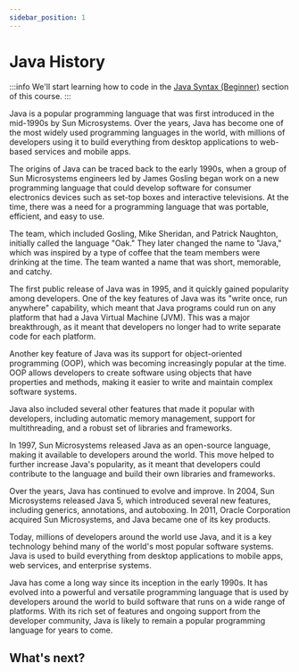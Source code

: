 ```yaml
---
sidebar_position: 1
---
```


# Java History

:::info
We'll start learning how to code in the [Java Syntax (Beginner)](../fundamentals/introduction) section of this course.
:::

Java is a popular programming language that was first introduced in the mid-1990s by Sun Microsystems. Over the years, Java has become one of the most widely used programming languages in the world, with millions of developers using it to build everything from desktop applications to web-based services and mobile apps.

The origins of Java can be traced back to the early 1990s, when a group of Sun Microsystems engineers led by James Gosling began work on a new programming language that could develop software for consumer electronics devices such as set-top boxes and interactive televisions. At the time, there was a need for a programming language that was portable, efficient, and easy to use.

The team, which included Gosling, Mike Sheridan, and Patrick Naughton, initially called the language "Oak." They later changed the name to "Java," which was inspired by a type of coffee that the team members were drinking at the time. The team wanted a name that was short, memorable, and catchy.

The first public release of Java was in 1995, and it quickly gained popularity among developers. One of the key features of Java was its "write once, run anywhere" capability, which meant that Java programs could run on any platform that had a Java Virtual Machine (JVM). This was a major breakthrough, as it meant that developers no longer had to write separate code for each platform.

Another key feature of Java was its support for object-oriented programming (OOP), which was becoming increasingly popular at the time. OOP allows developers to create software using objects that have properties and methods, making it easier to write and maintain complex software systems.

Java also included several other features that made it popular with developers, including automatic memory management, support for multithreading, and a robust set of libraries and frameworks.

In 1997, Sun Microsystems released Java as an open-source language, making it available to developers around the world. This move helped to further increase Java's popularity, as it meant that developers could contribute to the language and build their own libraries and frameworks.

Over the years, Java has continued to evolve and improve. In 2004, Sun Microsystems released Java 5, which introduced several new features, including generics, annotations, and autoboxing. In 2011, Oracle Corporation acquired Sun Microsystems, and Java became one of its key products.

Today, millions of developers around the world use Java, and it is a key technology behind many of the world's most popular software systems. Java is used to build everything from desktop applications to mobile apps, web services, and enterprise systems.

Java has come a long way since its inception in the early 1990s. It has evolved into a powerful and versatile programming language that is used by developers around the world to build software that runs on a wide range of platforms. With its rich set of features and ongoing support from the developer community, Java is likely to remain a popular programming language for years to come.

## What's next?

